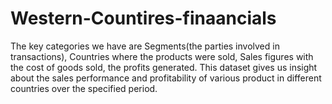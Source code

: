 # Western-Countires-finaancials
The key categories we have are Segments(the parties involved in transactions), Countries where  the products were sold, Sales figures with the cost of goods sold, the profits generated. This dataset gives us insight about the sales performance and profitability of various product in  different countries over the specified period.
